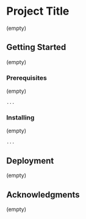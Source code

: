 # Project Title

(empty)

## Getting Started

(empty)

### Prerequisites

(empty)

```
...
```

### Installing

(empty)

```
...
```


## Deployment

(empty)

## Acknowledgments

(empty)